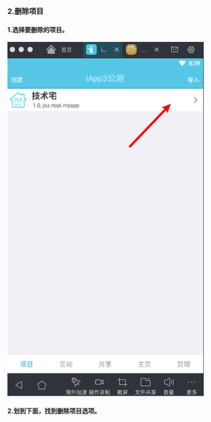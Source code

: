 ### 2.删除项目

#### 1.选择要删除的项目。
![title](https://raw.githubusercontent.com/JSZNopi/JSZImage/master/gitnote/2019/10/31/0-1572525620425.png)

#### 2.划到下面，找到删除项目选项。
